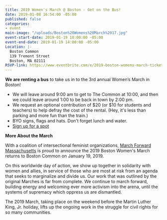 ```yaml
---
title: 2019 Women's March @ Boston - Get on the Bus!
date: 2019-01-08 16:54:00 -05:00
published: false
categories:
- event
main-image: "/uploads/Boston%20Womens%20March%2017.jpg"
event-start-date: 2019-01-19 10:00:00 -05:00
event-end-date: 2019-01-19 14:00:00 -05:00
Location: |-
  Boston Common
  139 Tremont Street
  Boston, MA 02111
RSVP-link: https://www.eventbrite.com/e/2019-boston-womens-march-tickets-53064999843
---
```


**We are renting a bus** to take us in to the 3rd annual Women’s March in Boston! 
* We will leave around 9:00 am to get to The Common at 10:00, and then we could leave around 1:00 to be back in town by 2:00 pm. 
* We request an optional contribution of $20 (or $10 for students and teachers) to help defray the cost of the rental. (Hey, it's less than parking and more fun than the train.)
* BYO signs, flags and hats. Don't forget lunch and water. 
* [Sign up for a spot](http://evite.me/jBGQBsZp8C)

**More About the March**

With a coalition of intersectional feminist organizations, [March Forward Massachusetts](https://www.marchforwardmassaction.org/) is proud to announce the 2019 Boston Women's March returns to Boston Common on January 19, 2019. 

On this worldwide day of action, we show up together in solidarity with women and allies, in service of those who are most at risk from an agenda that seeks to marginalize and divide us. Our work that was outlined by the original Marches is far from complete. We continue to march forward, building energy and welcoming ever more activism into the arena, until the systems of supremacy which oppress us are dismantled. 

The 2019 March, taking place on the weekend before the Martin Luther King, Jr. holiday, lifts up the ongoing work in the struggle for civil rights for so many communities.